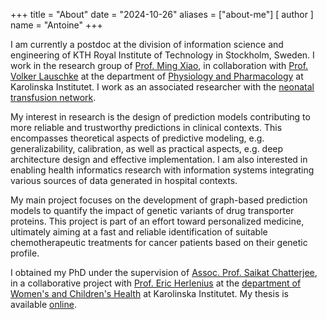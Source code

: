+++
title = "About"
date = "2024-10-26"
aliases = ["about-me"]
[ author ]
  name = "Antoine"
+++

I am currently a postdoc at the division of information science and engineering of KTH Royal Institute of Technology in Stockholm, Sweden. I work in the research group of [Prof. Ming Xiao](https://www.kth.se/profile/mingx/), in collaboration with [Prof. Volker Lauschke](https://ki.se/en/people/volker-lauschke) at the department of [Physiology and Pharmacology](https://ki.se/en/fyfa/personalized-medicine-and-drug-development) at Karolinska Institutet. I work as an associated researcher with the [neonatal transfusion network](https://neonataltransfusionnetwork.com).

My interest in research is the design of prediction models contributing to more reliable and trustworthy predictions in clinical contexts. This encompasses theoretical aspects of predictive modeling, e.g. generalizability, calibration, as well as practical aspects, e.g. deep architecture design and effective implementation. I am also interested in enabling health informatics research with information systems integrating various sources of data generated in hospital contexts.

My main project focuses on the development of graph-based prediction models to quantify the impact of genetic variants of drug transporter proteins. This project is part of an effort toward personalized medicine, ultimately aiming at a fast and reliable identification of suitable chemotherapeutic treatments for cancer patients based on their genetic profile.

I obtained my PhD under the supervision of [Assoc. Prof. Saikat Chatterjee](https://www.kth.se/profile/sach/), in a collaborative project with [Prof. Eric Herlenius](https://ki.se/personer/eric-herlenius) at the [department of Women's and Children's Health](ki.se/en/kbh/department-of-womens-and-childrens-health) at Karolinska Institutet. My thesis is available [online](https://kth.diva-portal.org/smash/record.jsf?pid=diva2%3A1762032).
